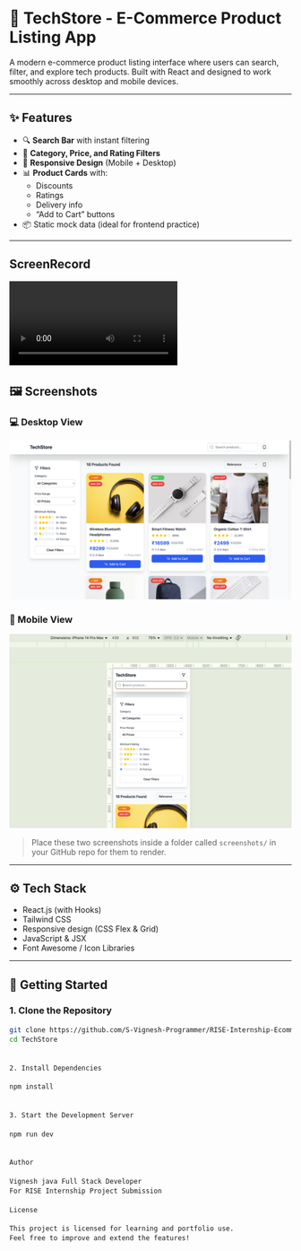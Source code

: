# 🛒 TechStore - E-Commerce Product Listing App

A modern e-commerce product listing interface where users can search, filter, and explore tech products. Built with React and designed to work smoothly across desktop and mobile devices.

---

## ✨ Features

- 🔍 **Search Bar** with instant filtering
- 🧰 **Category, Price, and Rating Filters**
- 📱 **Responsive Design** (Mobile + Desktop)
- 📊 **Product Cards** with:
  - Discounts
  - Ratings
  - Delivery info
  - “Add to Cart” buttons
- 📦 Static mock data (ideal for frontend practice)

---

## ScreenRecord
![ScreenRecord](./src/screen-record/intern-record.mp4)

## 🖼️ Screenshots

### 💻 Desktop View  
![Desktop View](./src/screen-shots/desktop-view.png)

### 📱 Mobile View  
![Mobile View](./src/screen-shots/mobile-view.png)

>  Place these two screenshots inside a folder called `screenshots/` in your GitHub repo for them to render.

---

## ⚙️ Tech Stack

- React.js (with Hooks)
- Tailwind CSS
- Responsive design (CSS Flex & Grid)
- JavaScript & JSX
- Font Awesome / Icon Libraries

---

## 🚀 Getting Started

### 1. Clone the Repository
```bash
git clone https://github.com/S-Vignesh-Programmer/RISE-Internship-Ecomm.git
cd TechStore


2. Install Dependencies

npm install


3. Start the Development Server

npm run dev


Author

Vignesh java Full Stack Developer
For RISE Internship Project Submission

License

This project is licensed for learning and portfolio use.
Feel free to improve and extend the features!